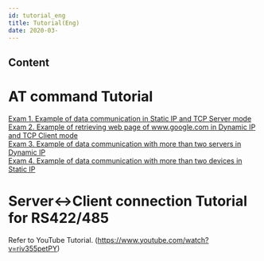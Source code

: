 ```yaml
---
id: tutorial_eng
title: Tutorial(Eng)
date: 2020-03-
---
```



## Content
# AT command Tutorial

[Exam 1. Example of data communication in Static IP and TCP Server
mode](/products/wiz550s2e/wiz550s2e_tutorial_en/exam1)  
[Exam 2. Example of retrieving web page of www.google.com in Dynamic IP
and TCP Client mode](/products/wiz550s2e/wiz550s2e_tutorial_en/exam2)  
[Exam 3. Example of data communication with more than two servers in
Dynamic IP](/products/wiz550s2e/wiz550s2e_tutorial_en/exam3)  
[Exam 4. Example of data communication with more than two devices in
Static IP](/products/wiz550s2e/wiz550s2e_tutorial_en/exam4)

# Server\<-\>Client connection Tutorial for RS422/485

Refer to YouTube Tutorial.
(<https://www.youtube.com/watch?v=riv355petPY>)

